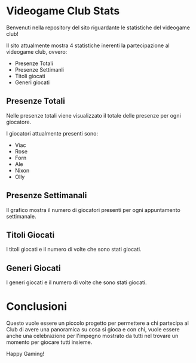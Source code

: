 # Videogame Club Stats

Benvenuti nella repository del sito riguardante le statistiche del videogame club!

Il sito attualmente mostra 4 statistiche inerenti la partecipazione al videogame club, ovvero:


- Presenze Totali
- Presenze Settimanli
- Titoli giocati
- Generi giocati


## Presenze Totali

Nelle presenze totali viene visualizzato il totale delle presenze per ogni giocatore.

I giocatori attualmente presenti sono:

- Viac
- Rose
- Forn
- Ale
- Nixon
- Olly


## Presenze Settimanali

Il grafico mostra il numero di giocatori presenti per ogni appuntamento settimanale.


## Titoli Giocati

I titoli giocati e il numero di volte che sono stati giocati.


## Generi Giocati

I generi giocati e il numero di volte che sono stati giocati.


# Conclusioni

Questo vuole essere un piccolo progetto per permettere a chi partecipa al Club di avere una panoramica su cosa si gioca e con chi, vuole essere anche una celebrazione per l'impegno mostrato da tutti nel trovare un momento per giocare tutti insieme.

Happy Gaming!
